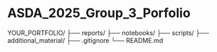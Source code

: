 # ASDA_2025_Group_3_Porfolio

YOUR_PORTFOLIO/
├── reports/
├── notebooks/
├── scripts/
├── additional_material/
├── .gitignore
└── README.md
